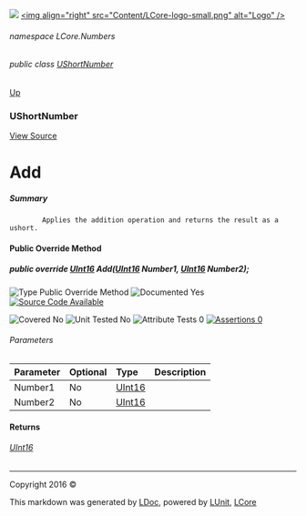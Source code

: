 ![](Content/LCore-banner-small.png "")
[&lt;img align=&quot;right&quot; src=&quot;Content/LCore-logo-small.png&quot; alt=&quot;Logo&quot; /&gt;](../README.md)

###### namespace LCore.Numbers

###### public class [UShortNumber](docs/UShortNumber.md)
[Up](docs/UShortNumber.md)

### UShortNumber
[View Source](Numbers/UShortNumber.cs)

# Add

##### Summary

            Applies the addition operation and returns the result as a ushort.
            

#### Public Override Method

##### public override <a href="https://msdn.microsoft.com/en-us/library/system.uint16.aspx" alt="">UInt16</a> Add(<a href="https://msdn.microsoft.com/en-us/library/system.uint16.aspx" alt="">UInt16</a> Number1, <a href="https://msdn.microsoft.com/en-us/library/system.uint16.aspx" alt="">UInt16</a> Number2);

![Type Public Override Method](http://b.repl.ca/v1/Type-Public%20Override%20Method-blue.png "")     ![Documented Yes](http://b.repl.ca/v1/Documented-Yes-brightgreen.png "") [![Source Code Available](http://b.repl.ca/v1/Source%20Code-Available-brightgreen.png "")](Numbers/UShortNumber.cs#L)

![Covered No](http://b.repl.ca/v1/Covered-No-red.png "") ![Unit Tested No](http://b.repl.ca/v1/Unit%20Tested-No-lightgrey.png "") ![Attribute Tests 0](http://b.repl.ca/v1/Attribute%20Tests-0-lightgrey.png "") [![Assertions 0](http://b.repl.ca/v1/Assertions-0-lightgrey.png "")](Numbers/UShortNumber.cs)

###### Parameters

Parameter | Optional | Type | Description
:---  | :---  | :---  | :--- 
Number1 | No | [UInt16](https://msdn.microsoft.com/en-us/library/system.uint16.aspx) | 
Number2 | No | [UInt16](https://msdn.microsoft.com/en-us/library/system.uint16.aspx) | 


#### Returns

###### [UInt16](https://msdn.microsoft.com/en-us/library/system.uint16.aspx)



---

Copyright 2016 &copy; [](../README.md) [](../TableOfContents.md)

This markdown was generated by [LDoc](https://github.com/CodeSingularity/LDoc), powered by [LUnit](https://github.com/CodeSingularity/LUnit), [LCore](https://github.com/CodeSingularity/LCore)
